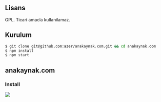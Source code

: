 ## Lisans

GPL. Ticari amacla kullanilamaz.

## Kurulum 

```bash
$ git clone git@github.com:azer/anakaynak.com.git && cd anakaynak.com
$ npm install
$ npm start
```

## anakaynak.com

### Install

![](https://dl.dropbox.com/s/9q2p5mrqnajys22/npmel.jpg)
